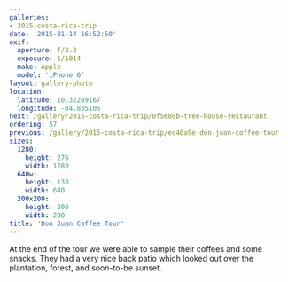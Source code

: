 ```yaml
---
galleries:
- 2015-costa-rica-trip
date: '2015-01-14 16:52:50'
exif:
  aperture: f/2.2
  exposure: 1/1014
  make: Apple
  model: 'iPhone 6'
layout: gallery-photo
location:
  latitude: 10.32289167
  longitude: -84.835105
next: /gallery/2015-costa-rica-trip/0f5608b-tree-house-restaurant
ordering: 57
previous: /gallery/2015-costa-rica-trip/ec40a9e-don-juan-coffee-tour
sizes:
  1280:
    height: 276
    width: 1280
  640w:
    height: 138
    width: 640
  200x200:
    height: 200
    width: 200
title: 'Don Juan Coffee Tour'
---
```


At the end of the tour we were able to sample their coffees and some snacks. They had a very nice back patio which looked out over the plantation, forest, and soon-to-be sunset.
